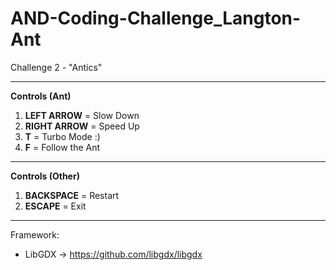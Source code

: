 # AND-Coding-Challenge_Langton-Ant
Challenge 2 - "Antics"

---

<b>Controls (Ant)</b>

1. <b>LEFT ARROW</b> = Slow Down
2. <b>RIGHT ARROW</b> = Speed Up
3. <b>T</b> = Turbo Mode :)
4. <b>F</b> = Follow the Ant

---

<b>Controls (Other)</b>

1. <b>BACKSPACE</b> = Restart
2. <b>ESCAPE</b> = Exit

---

Framework: 
  - LibGDX -> https://github.com/libgdx/libgdx
